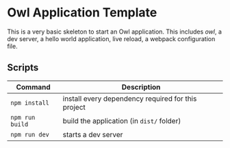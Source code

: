 # Owl Application Template

This is a very basic skeleton to start an Owl application. This includes _owl_,
a dev server, a hello world application, live reload, a webpack configuration
file.


## Scripts

| Command         | Description                                        |
| --------------- | -------------------------------------------------- |
| `npm install`   | install every dependency required for this project |
| `npm run build` | build the application (in `dist/` folder)          |
| `npm run dev`   | starts a dev server                                |
